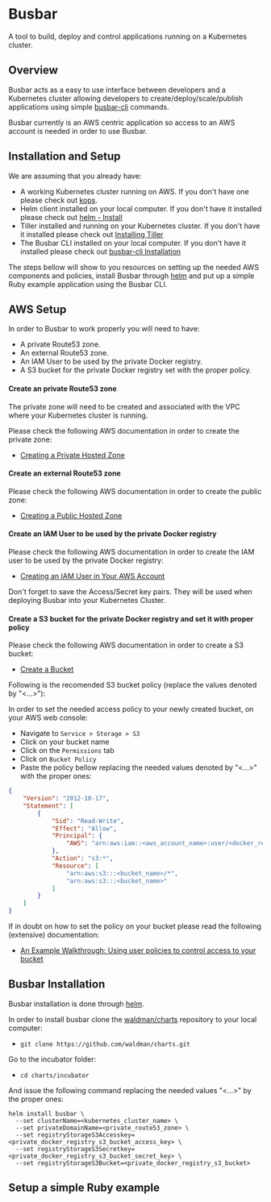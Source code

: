 # Busbar

A tool to build, deploy and control applications running on a Kubernetes cluster.


## Overview

Busbar acts as a easy to use interface between developers and a Kubernetes cluster allowing developers to create/deploy/scale/publish applications using simple [busbar-cli](https://github.com/busbar-io/busbar-cli) commands.

Busbar currently is an AWS centric application so access to an AWS account is needed in order to use Busbar.


## Installation and Setup

We are assuming that you already have:
- A working Kubernetes cluster running on AWS. If you don't have one please check out [kops](https://github.com/kubernetes/kops).
- Helm client installed on your local computer. If you don't have it installed please check out [helm - Install](https://github.com/kubernetes/helm#install)
- Tiller installed and running on your Kubernetes cluster. If you don't have it installed please check out [Installing Tiller](https://docs.helm.sh/using_helm/#installing-tiller)
- The Busbar CLI installed on your local computer. If you don't have it installed please check out [busbar-cli Installation](https://github.com/busbar-io/busbar-cli#installation-recomended)

The steps bellow will show to you resources on setting up the needed AWS components and policies, install Busbar through [helm](https://github.com/kubernetes/helm) and put up a simple Ruby example application using the Busbar CLI.


## AWS Setup

In order to Busbar to work properly you will need to have:
- A private Route53 zone.
- An external Route53 zone.
- An IAM User to be used by the private Docker registry.
- A S3 bucket for the private Docker registry set with the proper policy.


#### Create an private Route53 zone

The private zone will need to be created and associated with the VPC where your Kubernetes cluster is running.

Please check the following AWS documentation in order to create the private zone:
- [Creating a Private Hosted Zone](http://docs.aws.amazon.com/Route53/latest/DeveloperGuide/hosted-zone-private-creating.html)


#### Create an external Route53 zone

Please check the following AWS documentation in order to create the public zone:
- [Creating a Public Hosted Zone](http://docs.aws.amazon.com/Route53/latest/DeveloperGuide/CreatingHostedZone.html)


#### Create an IAM User to be used by the private Docker registry

Please check the following AWS documentation in order to create the IAM user to be used by the private Docker registry:
- [Creating an IAM User in Your AWS Account](http://docs.aws.amazon.com/IAM/latest/UserGuide/id_users_create.html)

Don't forget to save the Access/Secret key pairs. They will be used when deploying Busbar into your Kubernetes Cluster.


#### Create a S3 bucket for the private Docker registry and set it with proper policy

Please check the following AWS documentation in order to create a S3 bucket:
- [Create a Bucket](http://docs.aws.amazon.com/AmazonS3/latest/gsg/CreatingABucket.html)

Following is the recomended S3 bucket policy (replace the values denoted by "<...>"):

In order to set the needed access policy to your newly created bucket, on your AWS web console:
- Navigate to `Service > Storage > S3`
- Click on your bucket name
- Click on the `Permissions` tab
- Click on `Bucket Policy`
- Paste the policy bellow replacing the needed values denoted by "<...>" with the proper ones:

```json
{
    "Version": "2012-10-17",
    "Statement": [
        {
            "Sid": "Read-Write",
            "Effect": "Allow",
            "Principal": {
                "AWS": "arn:aws:iam::<aws_account_name>:user/<docker_registry_user_name>"
            },
            "Action": "s3:*",
            "Resource": [
                "arn:aws:s3:::<bucket_name>/*",
                "arn:aws:s3:::<bucket_name>"
            ]
        }
    ]
}
```

If in doubt on how to set the policy on your bucket please read the following (extensive) documentation:
- [An Example Walkthrough: Using user policies to control access to your bucket](http://docs.aws.amazon.com/AmazonS3/latest/dev/walkthrough1.html)


## Busbar Installation

Busbar installation is done through [helm](https://github.com/kubernetes/helm).

In order to install busbar clone the [waldman/charts](https://github.com/waldman/charts) repository to your local computer:
- `git clone https://github.com/waldman/charts.git`

Go to the incubator folder:
- `cd charts/incubator`

And issue the following command replacing the needed values "<...>" by the proper ones:
```shell
helm install busbar \
  --set clusterName=<kubernetes_cluster_name> \
  --set privateDomainName=<private_route53_zone> \
  --set registryStorageS3Accesskey=<private_docker_registry_s3_bucket_access_key> \
  --set registryStorageS3Secretkey=<private_docker_registry_s3_bucket_secret_key> \
  --set registryStorageS3Bucket=<private_docker_registry_s3_bucket>
```


## Setup a simple Ruby example

